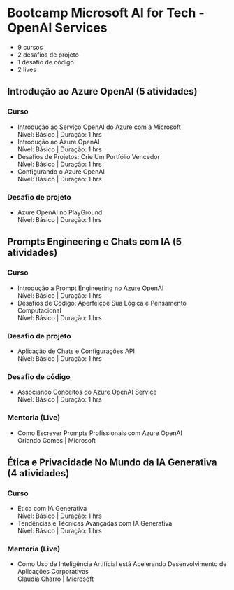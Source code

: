 # Bootcamp Microsoft AI for Tech - OpenAI Services

- 9 cursos
- 2 desafios de projeto
- 1 desafio de código
- 2 lives

## Introdução ao Azure OpenAI (5 atividades)

### Curso

- Introdução ao Serviço OpenAI do Azure com a Microsoft  
  Nível: Básico | Duração: 1 hrs
- Introdução ao Azure OpenAI  
  Nível: Básico | Duração: 1 hrs
- Desafios de Projetos: Crie Um Portfólio Vencedor  
  Nível: Básico | Duração: 1 hrs
- Configurando o Azure OpenAI  
  Nível: Básico | Duração: 1 hrs

### Desafio de projeto

- Azure OpenAI no PlayGround  
  Nível: Básico | Duração: 1 hrs

## Prompts Engineering e Chats com IA (5 atividades)

### Curso

- Introdução a Prompt Engineering no Azure OpenAI  
  Nível: Básico | Duração: 1 hrs
- Desafios de Código: Aperfeiçoe Sua Lógica e Pensamento Computacional  
  Nível: Básico | Duração: 1 hrs

### Desafio de projeto

- Aplicação de Chats e Configurações API  
  Nível: Básico | Duração: 1 hrs

### Desafio de código

- Associando Conceitos do Azure OpenAI Service  
  Nível: Básico | Duração: 1 hrs

### Mentoria (Live)

- Como Escrever Prompts Profissionais com Azure OpenAI  
  Orlando Gomes | Microsoft

## Ética e Privacidade No Mundo da IA Generativa (4 atividades)

### Curso

- Ética com IA Generativa  
  Nível: Básico | Duração: 1 hrs
- Tendências e Técnicas Avançadas com IA Generativa  
  Nível: Básico | Duração: 1 hrs

### Mentoria (Live)

- Como Uso de Inteligência Artificial está Acelerando Desenvolvimento de Aplicações Corporativas  
  Claudia Charro | Microsoft
